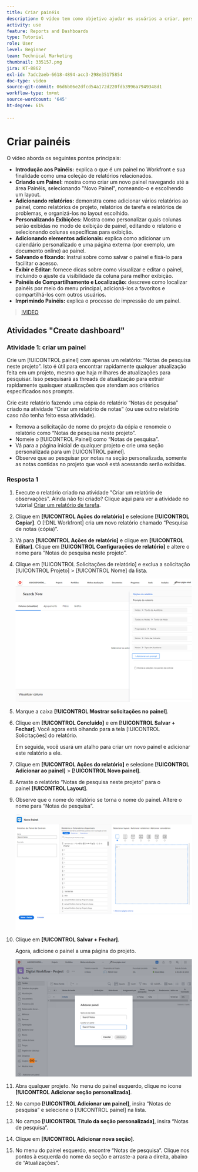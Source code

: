 ```yaml
---
title: Criar painéis
description: O vídeo tem como objetivo ajudar os usuários a criar, personalizar e gerenciar painéis no Workfront com eficiência para monitorar e compartilhar dados relacionados ao projeto.
activity: use
feature: Reports and Dashboards
type: Tutorial
role: User
level: Beginner
team: Technical Marketing
thumbnail: 335157.png
jira: KT-8862
exl-id: 7adc2aeb-6618-4894-acc3-298e35175854
doc-type: video
source-git-commit: 06d6b06e2dfcd54a172d220fdb3996a7949348d1
workflow-type: tm+mt
source-wordcount: '645'
ht-degree: 61%

---
```


# Criar painéis

O vídeo aborda os seguintes pontos principais:

* **Introdução aos Painéis:** explica o que é um painel no Workfront e sua finalidade como uma coleção de relatórios relacionados. &#x200B;
* **Criando um Painel:** mostra como criar um novo painel navegando até a área Painéis, selecionando &quot;Novo Painel&quot;, nomeando-o e escolhendo um layout. &#x200B;
* **Adicionando relatórios:** demonstra como adicionar vários relatórios ao painel, como relatórios de projeto, relatórios de tarefa e relatórios de problemas, e organizá-los no layout escolhido. &#x200B;
* **Personalizando Exibições:** Mostra como personalizar quais colunas serão exibidas no modo de exibição de painel, editando o relatório e selecionando colunas específicas para exibição. &#x200B;
* **Adicionando elementos adicionais:** explica como adicionar um calendário personalizado e uma página externa (por exemplo, um documento online) ao painel. &#x200B;
* **Salvando e fixando:** Instrui sobre como salvar o painel e fixá-lo para facilitar o acesso. &#x200B;
* **Exibir e Editar:** fornece dicas sobre como visualizar e editar o painel, incluindo o ajuste da visibilidade da coluna para melhor exibição. &#x200B;
* **Painéis de Compartilhamento e Localização:** descreve como localizar painéis por meio do menu principal, adicioná-los a favoritos e compartilhá-los com outros usuários. &#x200B;
* **Imprimindo Painéis:** explica o processo de impressão de um painel. &#x200B;


>[!VIDEO](https://video.tv.adobe.com/v/335157/?quality=12&learn=on)


## Atividades &quot;Create dashboard&quot;

### Atividade 1: criar um painel

Crie um [!UICONTROL painel] com apenas um relatório: “Notas de pesquisa neste projeto”. Isto é útil para encontrar rapidamente qualquer atualização feita em um projeto, mesmo que haja milhares de atualizações para pesquisar. Isso pesquisará as threads de atualização para extrair rapidamente quaisquer atualizações que atendam aos critérios especificados nos prompts.

Crie este relatório fazendo uma cópia do relatório “Notas de pesquisa” criado na atividade “Criar um relatório de notas” (ou use outro relatório caso não tenha feito essa atividade).

* Remova a solicitação de nome do projeto da cópia e renomeie o relatório como “Notas de pesquisa neste projeto”.
* Nomeie o [!UICONTROL Painel] como “Notas de pesquisa”.
* Vá para a página inicial de qualquer projeto e crie uma seção personalizada para um [!UICONTROL painel].
* Observe que ao pesquisar por notas na seção personalizada, somente as notas contidas no projeto que você está acessando serão exibidas.

### Resposta 1

1. Execute o relatório criado na atividade &quot;Criar um relatório de observações&quot;. Ainda não foi criado? Clique aqui para ver a atividade no tutorial [Criar um relatório de tarefa](https://experienceleague.adobe.com/en/docs/workfront-learn/tutorials-workfront/reporting/basic-reporting/create-a-task-report#activity-1-create-a-note-report-with-prompts).
1. Clique em **[!UICONTROL Ações do relatório]** e selecione **[!UICONTROL Copiar]**. O [!DNL Workfront] cria um novo relatório chamado “Pesquisa de notas (cópia)”.
1. Vá para **[!UICONTROL Ações de relatório]** e clique em **[!UICONTROL Editar]**. Clique em **[!UICONTROL Configurações de relatório]** e altere o nome para “Notas de pesquisa neste projeto”.
1. Clique em [!UICONTROL Solicitações de relatório] e exclua a solicitação [!UICONTROL Projeto] > [!UICONTROL Nome] da lista.

   ![Uma imagem da tela para criar um novo painel](assets/edit-report-prompts.png)

1. Marque a caixa **[!UICONTROL Mostrar solicitações no painel]**.
1. Clique em **[!UICONTROL Concluído]** e em **[!UICONTROL Salvar + Fechar]**. Você agora está olhando para a tela [!UICONTROL Solicitações] do relatório.

   Em seguida, você usará um atalho para criar um novo painel e adicionar este relatório a ele.

1. Clique em **[!UICONTROL Ações do relatório]** e selecione **[!UICONTROL Adicionar ao painel]** > **[!UICONTROL Novo painel]**.
1. Arraste o relatório “Notas de pesquisa neste projeto” para o painel **[!UICONTROL Layout]**.
1. Observe que o nome do relatório se torna o nome do painel. Altere o nome para “Notas de pesquisa”.

   ![Uma imagem da tela de criação de um novo painel](assets/create-dashboard.png)

1. Clique em **[!UICONTROL Salvar + Fechar]**.

   Agora, adicione o painel a uma página do projeto.

   ![Uma imagem da tela de criação de um novo painel](assets/add-custom-section.png)

1. Abra qualquer projeto. No menu do painel esquerdo, clique no ícone **[!UICONTROL Adicionar seção personalizada]**.
1. No campo **[!UICONTROL Adicionar um painel]**, insira “Notas de pesquisa” e selecione o [!UICONTROL painel] na lista.
1. No campo **[!UICONTROL Título da seção personalizada]**, insira “Notas de pesquisa”.
1. Clique em **[!UICONTROL Adicionar nova seção]**.
1. No menu do painel esquerdo, encontre “Notas de pesquisa”. Clique nos pontos à esquerda do nome da seção e arraste-a para a direita, abaixo de “Atualizações”.
